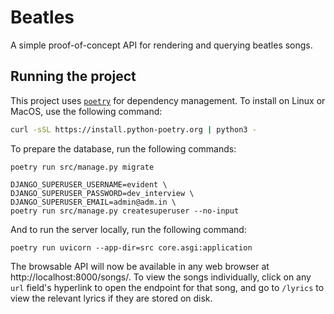 # Beatles
A simple proof-of-concept API for rendering and querying beatles songs.

## Running the project
This project uses [`poetry`](https://python-poetry.org/docs/) for dependency management. To install on Linux or MacOS, use the following command:
```bash
curl -sSL https://install.python-poetry.org | python3 -
```

To prepare the database, run the following commands:
```
poetry run src/manage.py migrate
```
```
DJANGO_SUPERUSER_USERNAME=evident \
DJANGO_SUPERUSER_PASSWORD=dev_interview \
DJANGO_SUPERUSER_EMAIL=admin@adm.in \
poetry run src/manage.py createsuperuser --no-input
```

And to run the server locally, run the following command:
```
poetry run uvicorn --app-dir=src core.asgi:application
```

The browsable API will now be available in any web browser at http://localhost:8000/songs/. To view the songs individually, click on any `url` field's hyperlink to open the endpoint for that song, and go to `/lyrics` to view the relevant lyrics if they are stored on disk.
